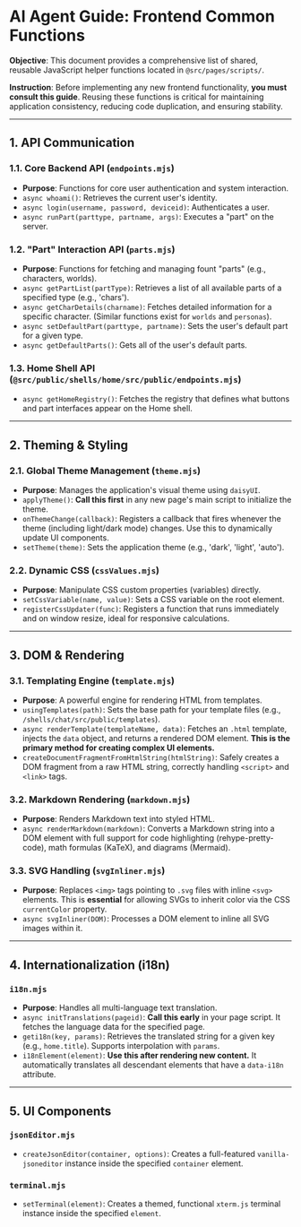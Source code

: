 # AI Agent Guide: Frontend Common Functions

**Objective**: This document provides a comprehensive list of shared, reusable JavaScript helper functions located in `@src/pages/scripts/`.

**Instruction**: Before implementing any new frontend functionality, **you must consult this guide**. Reusing these functions is critical for maintaining application consistency, reducing code duplication, and ensuring stability.

---

## 1. API Communication

### 1.1. Core Backend API (`endpoints.mjs`)

- **Purpose**: Functions for core user authentication and system interaction.
- `async whoami()`: Retrieves the current user's identity.
- `async login(username, password, deviceid)`: Authenticates a user.
- `async runPart(parttype, partname, args)`: Executes a "part" on the server.

### 1.2. "Part" Interaction API (`parts.mjs`)

- **Purpose**: Functions for fetching and managing fount "parts" (e.g., characters, worlds).
- `async getPartList(partType)`: Retrieves a list of all available parts of a specified type (e.g., 'chars').
- `async getCharDetails(charname)`: Fetches detailed information for a specific character. (Similar functions exist for `worlds` and `personas`).
- `async setDefaultPart(parttype, partname)`: Sets the user's default part for a given type.
- `async getDefaultParts()`: Gets all of the user's default parts.

### 1.3. Home Shell API (`@src/public/shells/home/src/public/endpoints.mjs`)

- `async getHomeRegistry()`: Fetches the registry that defines what buttons and part interfaces appear on the Home shell.

---

## 2. Theming & Styling

### 2.1. Global Theme Management (`theme.mjs`)

- **Purpose**: Manages the application's visual theme using `daisyUI`.
- `applyTheme()`: **Call this first** in any new page's main script to initialize the theme.
- `onThemeChange(callback)`: Registers a callback that fires whenever the theme (including light/dark mode) changes. Use this to dynamically update UI components.
- `setTheme(theme)`: Sets the application theme (e.g., 'dark', 'light', 'auto').

### 2.2. Dynamic CSS (`cssValues.mjs`)

- **Purpose**: Manipulate CSS custom properties (variables) directly.
- `setCssVariable(name, value)`: Sets a CSS variable on the root element.
- `registerCssUpdater(func)`: Registers a function that runs immediately and on window resize, ideal for responsive calculations.

---

## 3. DOM & Rendering

### 3.1. Templating Engine (`template.mjs`)

- **Purpose**: A powerful engine for rendering HTML from templates.
- `usingTemplates(path)`: Sets the base path for your template files (e.g., `/shells/chat/src/public/templates`).
- `async renderTemplate(templateName, data)`: Fetches an `.html` template, injects the `data` object, and returns a rendered DOM element. **This is the primary method for creating complex UI elements.**
- `createDocumentFragmentFromHtmlString(htmlString)`: Safely creates a DOM fragment from a raw HTML string, correctly handling `<script>` and `<link>` tags.

### 3.2. Markdown Rendering (`markdown.mjs`)

- **Purpose**: Renders Markdown text into styled HTML.
- `async renderMarkdown(markdown)`: Converts a Markdown string into a DOM element with full support for code highlighting (rehype-pretty-code), math formulas (KaTeX), and diagrams (Mermaid).

### 3.3. SVG Handling (`svgInliner.mjs`)

- **Purpose**: Replaces `<img>` tags pointing to `.svg` files with inline `<svg>` elements. This is **essential** for allowing SVGs to inherit color via the CSS `currentColor` property.
- `async svgInliner(DOM)`: Processes a DOM element to inline all SVG images within it.

---

## 4. Internationalization (i18n)

### `i18n.mjs`

- **Purpose**: Handles all multi-language text translation.
- `async initTranslations(pageid)`: **Call this early** in your page script. It fetches the language data for the specified page.
- `geti18n(key, params)`: Retrieves the translated string for a given key (e.g., `home.title`). Supports interpolation with `params`.
- `i18nElement(element)`: **Use this after rendering new content.** It automatically translates all descendant elements that have a `data-i18n` attribute.

---

## 5. UI Components

### `jsonEditor.mjs`

- `createJsonEditor(container, options)`: Creates a full-featured `vanilla-jsoneditor` instance inside the specified `container` element.

### `terminal.mjs`

- `setTerminal(element)`: Creates a themed, functional `xterm.js` terminal instance inside the specified `element`.

